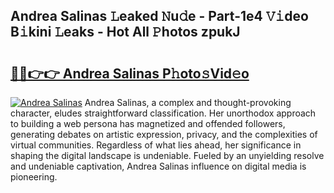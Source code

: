 ## Andrea Salinas 𝙻eaked 𝙽u𝚍e - Part-1e4 𝚅𝚒deo B𝚒kini 𝙻eaks - Hot All 𝙿hotos zpukJ

# <h2><a href="http://ld2zcgp.urlbe.top/?page=Andrea+Salinas">🔗🔗👉👉 Andrea Salinas P𝚑oto𝚜Vid𝚎o</a></h2>

[![Andrea Salinas](https://i.imgur.com/eBuTRDB.gif)](http://ld2zcgp.urlbe.top/?page=Andrea+Salinas)
Andrea Salinas, a complex and thought-provoking character, eludes straightforward classification. Her unorthodox approach to building a web persona has magnetized and offended followers, generating debates on artistic expression, privacy, and the complexities of virtual communities. Regardless of what lies ahead, her significance in shaping the digital landscape is undeniable. Fueled by an unyielding resolve and undeniable captivation, Andrea Salinas influence on digital media is pioneering.
